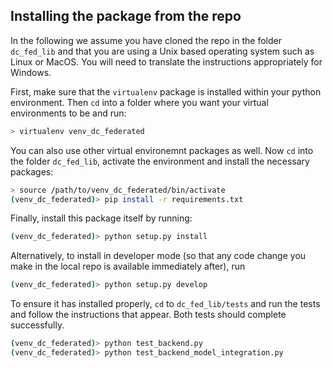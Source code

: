 ## Installing the package from the repo
 
In the following we assume you have cloned the repo in the folder `dc_fed_lib` and that you are using a Unix based operating system such as Linux or MacOS. You will need to translate the instructions appropriately for Windows. 

First, make sure that the `virtualenv` package is installed within your python environment. Then `cd`  into a folder where you want your virtual environments to be and run:
```bash
> virtualenv venv_dc_federated
```
You can also use other virtual environemnt packages as well. Now `cd` into the folder `dc_fed_lib`, activate the environment and install the necessary packages:

```bash
> source /path/to/venv_dc_federated/bin/activate
(venv_dc_federated)> pip install -r requirements.txt
```
Finally, install this package itself by running: 

```bash
(venv_dc_federated)> python setup.py install
```

Alternatively, to install in developer mode (so that any code change you make in the local repo is available immediately after), run 

```bash
(venv_dc_federated)> python setup.py develop
```
To ensure it has installed properly, `cd` to `dc_fed_lib/tests` and run the tests and follow the instructions that appear. Both tests should complete successfully.

```bash
(venv_dc_federated)> python test_backend.py
(venv_dc_federated)> python test_backend_model_integration.py
```
